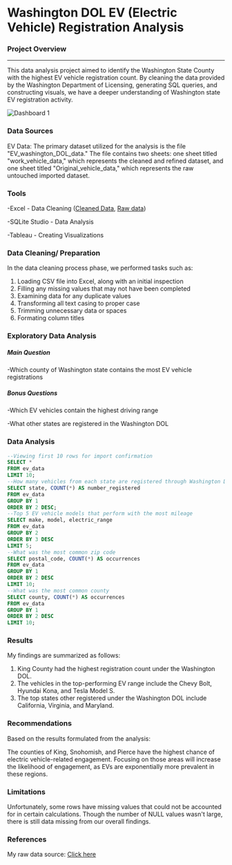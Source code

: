 # Washington DOL EV (Electric Vehicle) Registration Analysis

### Project Overview
---

This data analysis project aimed to identify the Washington State County with the highest EV vehicle registration count. By cleaning the data provided by the Washington Department of Licensing, generating SQL queries, and constructing visuals, we have a deeper understanding of Washington state EV registration activity. 

![Dashboard 1](https://github.com/user-attachments/assets/9eec26f6-281b-4545-844a-9cacc90a1b60)


### Data Sources

EV Data: The primary dataset utilized for the analysis is the file "EV_washington_DOL_data." The file contains two sheets: one sheet titled "work_vehicle_data," which represents the cleaned and refined dataset, and one sheet titled "Original_vehicle_data," which represents the raw untouched imported dataset.

### Tools

-Excel - Data Cleaning ([Cleaned Data](cleaned_ev_data.csv), [Raw data](https://catalog.data.gov/dataset/electric-vehicle-population-data/resource/fa51be35-691f-45d2-9f3e-535877965e69))

-SQLite Studio - Data Analysis

-Tableau - Creating Visualizations


### Data Cleaning/ Preparation

In the data cleaning process phase, we performed tasks such as:
1. Loading CSV file into Excel, along with an initial inspection
2. Filling any missing values that may not have been completed
3. Examining data for any duplicate values
4. Transforming all text casing to proper case
5. Trimming unnecessary data or spaces
6. Formating column titles

### Exploratory Data Analysis

##### Main Question
-Which county of Washington state contains the most EV vehicle registrations
##### Bonus Questions
-Which EV vehicles contain the highest driving range

-What other states are registered in the Washington DOL

### Data Analysis

```sql
--Viewing first 10 rows for import confirmation
SELECT * 
FROM ev_data
LIMIT 10;
--How many vehicles from each state are registered through Washington DOL
SELECT state, COUNT(*) AS number_registered
FROM ev_data
GROUP BY 1
ORDER BY 2 DESC;
--Top 5 EV vehicle models that perform with the most mileage
SELECT make, model, electric_range
FROM ev_data
GROUP BY 2
ORDER BY 3 DESC
LIMIT 5;
--What was the most common zip code 
SELECT postal_code, COUNT(*) AS occurrences
FROM ev_data
GROUP BY 1
ORDER BY 2 DESC
LIMIT 10;
--What was the most common county
SELECT county, COUNT(*) AS occurrences
FROM ev_data
GROUP BY 1
ORDER BY 2 DESC
LIMIT 10;
```

### Results

My findings are summarized as follows:
1. King County had the highest registration count under the Washington DOL.
2. The vehicles in the top-performing EV range include the Chevy Bolt, Hyundai Kona, and Tesla Model S.
3. The top states other registered under the Washington DOL include California, Virginia, and Maryland.

### Recommendations

Based on the results formulated from the analysis:

The counties of King, Snohomish, and Pierce have the highest chance of electric vehicle-related engagement.
Focusing on those areas will increase the likelihood of engagement, as EVs are exponentially more prevalent in these regions.

### Limitations
Unfortunately, some rows have missing values that could not be accounted for in certain calculations. Though the number of NULL values wasn't large, there is still data missing from our overall findings. 

### References

My raw data source: [Click here](https://catalog.data.gov/dataset/electric-vehicle-population-data/resource/fa51be35-691f-45d2-9f3e-535877965e69)

